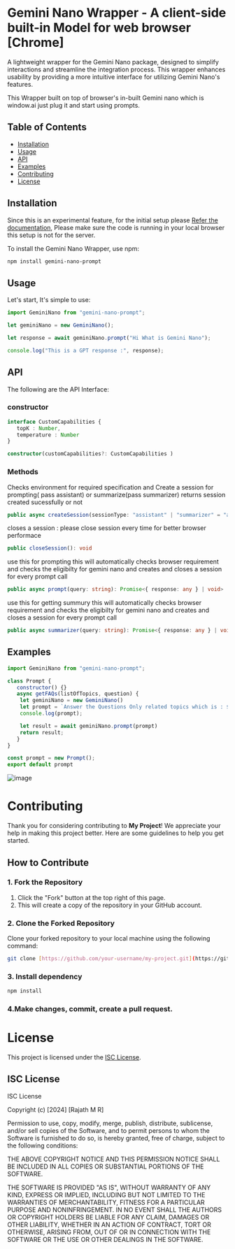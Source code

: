 # Gemini Nano Wrapper - A client-side built-in Model for web browser [Chrome]

A lightweight wrapper for the Gemini Nano package, designed to simplify interactions and streamline the integration process. This wrapper enhances usability by providing a more intuitive interface for utilizing Gemini Nano's features.

This Wrapper built on top of browser's in-built Gemini nano which is window.ai just plug it and start using prompts.

## Table of Contents
- [Installation](#installation)
- [Usage](#usage)
- [API](#api)
- [Examples](#examples)
- [Contributing](#contributing)
- [License](#license)

## Installation
Since this is an experimental feature, for the initial setup please [Refer the documentation](https://medium.com/@akashtdev/chromes-gemini-nano-and-window-ai-for-offline-ai-28231a716c0b),
Please make sure the code is running in your local browser this setup is not for the server.

To install the Gemini Nano Wrapper, use npm:
```bash
npm install gemini-nano-prompt
```


## Usage

Let's start, It's simple to use:

```js
import GeminiNano from "gemini-nano-prompt";

let geminiNano = new GeminiNano();

let response = await geminiNano.prompt("Hi What is Gemini Nano");

console.log("This is a GPT response :", response);
```
## API

The following are the API Interface:
### constructor
 ```ts
interface CustomCapabilities {
    topK : Number,
    temperature : Number
}

constructor(customCapabilities?: CustomCapabilities )
```

### Methods

Checks environment for required specification and Create a session for prompting( pass assistant) or summarize(pass summarizer) returns session created sucessfully or not
 ```ts
 public async createSession(sessionType: "assistant" | "summarizer" = "assistant"): Promise<boolean>
```

closes a session : please close session every time for better browser performace
 ```ts
public closeSession(): void 
```

use this for prompting this will automatically checks browser requirement and checks the eligibilty for gemini nano and creates and closes a session for every prompt call 
 ```ts
public async prompt(query: string): Promise<{ response: any } | void>
```

use this for getting summury this will automatically checks browser requirement and checks the eligibilty for gemini nano and creates and closes a session for every prompt call 
 ```ts
public async summarizer(query: string): Promise<{ response: any } | void>
```

## Examples

```js
import GeminiNano from "gemini-nano-prompt";

class Prompt {
   constructor() {}
   async getFAQs(listOfTopics, question) {
    let geminiNano = new GeminiNano()
    let prompt = `Answer the Questions Only related topics which is : ${listOfTopics} The Question is : ${question} if is not relavent topics: ${listOfTopics} Rspond with a Apology note`;
    console.log(prompt);

    let result = await geminiNano.prompt(prompt)
    return result;
   }
}

const prompt = new Prompt();
export default prompt
```

![image](https://github.com/user-attachments/assets/841aca42-ea4e-46d6-987f-9f5059c256f4)



# Contributing

Thank you for considering contributing to **My Project**! We appreciate your help in making this project better. Here are some guidelines to help you get started.

## How to Contribute

### 1. Fork the Repository

1. Click the "Fork" button at the top right of this page.
2. This will create a copy of the repository in your GitHub account.

### 2. Clone the Forked Repository

Clone your forked repository to your local machine using the following command:

```bash
git clone [https://github.com/your-username/my-project.git](https://github.com/Rajath2000/gemini-nano-web.git)
```
### 3. Install dependency

```bash
npm install
```

### 4.Make changes, commit, create a pull request.

# License

This project is licensed under the [ISC License](LICENSE).

## ISC License

ISC License

Copyright (c) [2024] [Rajath M R]

Permission to use, copy, modify, merge, publish, distribute, sublicense, and/or sell copies of the Software, and to permit persons to whom the Software is furnished to do so, is hereby granted, free of charge, subject to the following conditions:

THE ABOVE COPYRIGHT NOTICE AND THIS PERMISSION NOTICE SHALL BE INCLUDED IN ALL COPIES OR SUBSTANTIAL PORTIONS OF THE SOFTWARE.

THE SOFTWARE IS PROVIDED "AS IS", WITHOUT WARRANTY OF ANY KIND, EXPRESS OR IMPLIED, INCLUDING BUT NOT LIMITED TO THE WARRANTIES OF MERCHANTABILITY, FITNESS FOR A PARTICULAR PURPOSE AND NONINFRINGEMENT. IN NO EVENT SHALL THE AUTHORS OR COPYRIGHT HOLDERS BE LIABLE FOR ANY CLAIM, DAMAGES OR OTHER LIABILITY, WHETHER IN AN ACTION OF CONTRACT, TORT OR OTHERWISE, ARISING FROM, OUT OF OR IN CONNECTION WITH THE SOFTWARE OR THE USE OR OTHER DEALINGS IN THE SOFTWARE.







